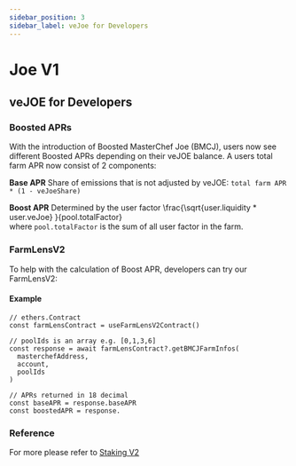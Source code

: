 ```yaml
---
sidebar_position: 3
sidebar_label: veJoe for Developers
---
```


# Joe V1

## veJOE for Developers


### Boosted APRs
With the introduction of Boosted MasterChef Joe (BMCJ), users now see different Boosted APRs depending on their veJOE balance. 
A users total farm APR now consist of 2 components: 

**Base APR**
Share of emissions that is not adjusted by veJOE: `total farm APR * (1 - veJoeShare)`

**Boost APR**
Determined by the user factor 
\frac{\sqrt{user.liquidity * user.veJoe} }{pool.totalFactor}  
where `pool.totalFactor` is the sum of all user factor in the farm. 
​
### FarmLensV2
To help with the calculation of Boost APR, developers can try our FarmLensV2: 
​​
#### Example

```
// ethers.Contract  
const farmLensContract = useFarmLensV2Contract()
​
// poolIds is an array e.g. [0,1,3,6]
const response = await farmLensContract?.getBMCJFarmInfos(
  masterchefAddress,
  account,
  poolIds
)
​
// APRs returned in 18 decimal
const baseAPR = response.baseAPR
const boostedAPR = response.

```

### Reference
​For more please refer to [Staking V2](https://github.com/lfj-gg/research/blob/main/Joe%20Staking%20V2.pdf)
